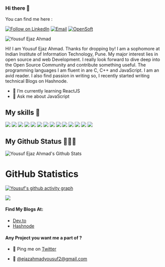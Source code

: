 
### Hi there 👋


You can find me here :
<p align="left">
  <a href="https://www.linkedin.com/in/yousuf-ejaz-ahmad-1833881b7/"><img title="Follow on LinkedIn" src="https://img.shields.io/badge/LinkedIn-0077B5?style=for-the-badge&logo=linkedin&logoColor=white"/></a>
  <a href="mailto:ejazahmadyousuf2@gmail.com"><img title="Email" src="https://img.shields.io/badge/Gmail-D14836?style=for-the-badge&logo=gmail&logoColor=white"/></a>
  <a href="https://dev.to/yousufejazahmad"><img title="OpenSoft" src="https://img.shields.io/badge/Dev.to-000000?style=for-the-badge&logo=dev.to&logoColor=white"/></a>  
  <p align="left"> <img src="https://komarev.com/ghpvc/?username=Yousuf-Ejaz" alt="Yousuf Ejaz Ahmad" /> </p>
  

Hi! I am Yousuf Ejaz Ahmad. Thanks for dropping by! I am a sophomore at Indian Institute of Information Technology, Pune. My major interest lies in open source and web Development. I really look forward to dive deep into the Open Source Community and contribute something useful. The programming languages I am fluent in are C, C++ and JavaScript. I am an avid reader. I also find passion in writing so, I recently started writing technical Blogs on Hashnode.



- 🌱 I’m currently learning ReactJS
- 💬 Ask me about JavaScript




## My skills 🚀

![](https://img.shields.io/badge/HTML5-E34F26?style=for-the-badge&logo=html5&logoColor=white)
![](https://img.shields.io/badge/JavaScript-F7DF1E?style=for-the-badge&logo=javascript&logoColor=black)
![](https://img.shields.io/badge/python%20-%2314354C.svg?&style=for-the-badge&logo=python&logoColor=white)
![](https://img.shields.io/badge/c++%20-%2300599C.svg?&style=for-the-badge&logo=c%2B%2B&ogoColor=white)
![](https://img.shields.io/badge/SQL-MySQL?style=for-the-badge&logo=mysql&color=F29111)
![](https://img.shields.io/badge/CSS3-1572B6?style=for-the-badge&logo=css3&logoColor=white)
![](https://img.shields.io/badge/SASS-hotpink.svg?style=for-the-badge&logo=SASS&logoColor=white)
![](https://img.shields.io/badge/Markdown-000000?style=for-the-badge&logo=markdown&logoColor=white)
![](https://img.shields.io/badge/React-20232A?style=for-the-badge&logo=react&logoColor=61DAFB)
![](https://img.shields.io/badge/node.js-%2343853D.svg?style=for-the-badge&logo=node-dot-js&logoColor=white)
![](https://img.shields.io/badge/Bootstrap-563D7C?style=for-the-badge&logo=bootstrap&logoColor=white)
![](https://img.shields.io/badge/figma-0AC97F?style=for-the-badge&logo=figma&logoColor=white)
![](https://img.shields.io/badge/c-%2300599C.svg?style=for-the-badge&logo=c&logoColor=white)
![](https://img.shields.io/badge/c++-%2300599C.svg?style=for-the-badge&logo=c%2B%2B&logoColor=white)







##  My Github Status 👩🏻‍💻
 ![Yousuf Ejaz Ahmad's Github Stats](https://github-readme-stats.anuraghazra1.vercel.app/api?username=Yousuf-Ejaz&show_icons=true&include_all_commits=true&theme=radical)


  
  <h1 align="left">GitHub Statistics</h1>

[![Yousuf's github activity graph](https://activity-graph.herokuapp.com/graph?username=Yousuf-Ejaz&theme=github)](https://github.com/ashutosh00710/github-readme-activity-graph)

<a href="https://github.com/Yousuf-Ejaz">
  <img align="center" src="https://github-readme-stats.vercel.app/api/top-langs/?username=Yousuf-Ejaz&theme=radical&layout=compact&" />
</a>



#### Find My Blogs At:
- [Dev.to](https://dev.to/yousufejazahmad)
- [Hashnode](https://hashnode.com/@yousufejaz)


#### Any Project you want me a part of ?

 - 👀 Ping me on [Twitter](https://twitter.com/YousufEjazAhmad)

 - 💌 [@ejazahmadyousuf2@gmail.com](mailto:ejazahmadyousuf2@gmail.com)





